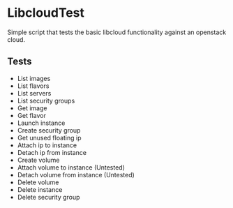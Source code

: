 # LibcloudTest
Simple script that tests the basic libcloud functionality against an openstack
cloud.

Tests
-----
+ List images
+ List flavors
+ List servers
+ List security groups
+ Get image
+ Get flavor
+ Launch instance
+ Create security group
+ Get unused floating ip
+ Attach ip to instance
+ Detach ip from instance
+ Create volume
+ Attach volume to instance (Untested)
+ Detach volume from instance (Untested)
+ Delete volume
+ Delete instance
+ Delete security group
